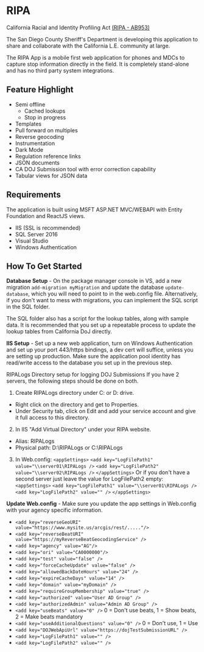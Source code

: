 # RIPA
California Racial and Identity Profiling Act [(RIPA - AB953)](https://oag.ca.gov/ab953/regulations)

The San Diego County Sheriff's Department is developing this application to share and collaborate with the California L.E. community at large.

The RIPA App is a mobile first web application for phones and MDCs to capture stop information directly in the field. It is completely stand-alone and has no third party system integrations.

## Feature Highlight

* Semi offline
  * Cached lookups
  * Stop in progress
* Templates
* Pull forward on multiples
* Reverse geocoding
* Instrumentation
* Dark Mode
* Regulation reference links
* JSON documents
* CA DOJ Submission tool with error correction capability
* Tabular views for JSON data

## Requirements

The application is built using MSFT ASP.NET MVC/WEBAPI with Entity Foundation and ReactJS views. 

* IIS (SSL is recommended)
* SQL Server 2016
* Visual Studio 
* Windows Authentication

## How To Get Started

**Database Setup** - On the package manager console in VS, add a new migration `add-migration myMigration` and update the database `update-database`, which you will need to point to in the web.config file. Alternatively, if you don't want to mess with migrations, you can implement the SQL script in the SQL folder.

The SQL folder also has a script for the lookup tables, along with sample data. It is recommended that you set up a repeatable process to update the lookup tables from California DoJ directly.

**IIS Setup** - Set up a new web application, turn on Windows Authentication and set up your port 443/https bindings, a dev cert will suffice, unless you are setting up production. Make sure the application pool identity has read/write access to the database you set up in the previous step.

RIPALogs Directory setup for logging DOJ Submissions
   If you have 2 servers, the following steps should be done on both.
1.	Create RIPALogs directory under C: or D: drive.
  *	Right click on the directory and get to Properties.
  *	Under Security tab, click on Edit and add your service account and give it full access to this directory.
2.	In IIS "Add Virtual Directory" under your RIPA website.
  *	Alias: RIPALogs
  *	Physical path: D:\RIPALogs or C:\RIPALogs
3. In Web.config:
  `<appSettings>`
    `<add key="LogFilePath1" value="\\server01\RIPALogs />`
    `<add key="LogFilePath2" value="\\server02\RIPALogs />`
  `</appSettings>`
  Or if you don't have a second server just leave the value for LogFilePath2 empty:
  `<appSettings>`
    `<add key="LogFilePath1" value="\\server01\RIPALogs />`
    `<add key="LogFilePath2" value="" />`
  `</appSettings>`

**Update Web.config** - Make sure you update the app settings in Web.config with your agency specific information.
* `<add key="reverseGeoURI" value="https://www.mysite.us/arcgis/rest/....."/>`
* `<add key="reverseBeatURI" value="https://myReverseBeatGeocodingService" />`
* `<add key="agency" value="AG"/>`
* `<add key="ori" value="CA0000000"/>`
* `<add key="test" value="false" />`
* `<add key="forceCacheUpdate" value="false" />`
* `<add key="allowedBackDateHours" value="24" />`
* `<add key="expireCacheDays" value="14" />`
* `<add key="domain" value="myDomain" />`
* `<add key="requireGroupMembership" value="true" />`
* `<add key="authorized" value="User AD Group" />`
* `<add key="authorizedAdmin" value="Admin AD Group" />`
* `<add key="useBeats" value="0" />` 0 = Don't use beats, 1 = Show beats, 2 = Make beats mandatory
* `<add key="useAdditionalQuestions" value="0" />` 0 = Don't use, 1 = Use
* `<add key="DOJWebApiUrl" value="https://dojTestSubmissionURL" />`
* `<add key="LogFilePath1" value="" />`
* `<add key="LogFilePath2" value="" />`


